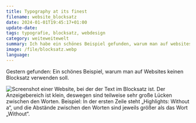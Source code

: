 ```yaml
---
title: Typography at its finest
filename: website_blocksatz
date: 2024-01-01T19:45:17+01:00
update-date:
tags: typografie, blocksatz, webdesign
category: weiteweitewelt
summary: Ich habe ein schönes Beispiel gefunden, warum man auf websites keinen Blocksatz verwenden sollte.
image: /file/blocksatz.webp
language:
---
```


Gestern gefunden: Ein schönes Beispiel, warum man auf Websites keinen Blocksatz verwenden soll.

![Screenshot einer Website, bei der der Text im Blocksatz ist. Der Anzeigebereich ist klein, deswegen sind teilweise sehr große Lücken zwischen den Worten. Beispiel: In der ersten Zeile steht „Highlights: Without a“, und die Abstände zwischen den Worten sind jeweils größer als das Wort „Without“.](/file/blocksatz.webp "Wenn ich so etwas lese, mache ich immer Pausen zwischen den Worten, wenn mehr Platz als normal da ist.")
